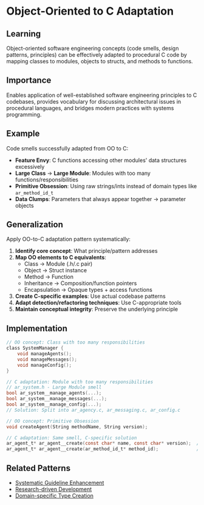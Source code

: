 # Object-Oriented to C Adaptation

## Learning
Object-oriented software engineering concepts (code smells, design patterns, principles) can be effectively adapted to procedural C code by mapping classes to modules, objects to structs, and methods to functions.

## Importance
Enables application of well-established software engineering principles to C codebases, provides vocabulary for discussing architectural issues in procedural languages, and bridges modern practices with systems programming.

## Example
Code smells successfully adapted from OO to C:
- **Feature Envy**: C functions accessing other modules' data structures excessively
- **Large Class** → **Large Module**: Modules with too many functions/responsibilities
- **Primitive Obsession**: Using raw strings/ints instead of domain types like `ar_method_id_t`
- **Data Clumps**: Parameters that always appear together → parameter objects

## Generalization
Apply OO-to-C adaptation pattern systematically:
1. **Identify core concept**: What principle/pattern addresses
2. **Map OO elements to C equivalents**:
   - Class → Module (.h/.c pair)
   - Object → Struct instance
   - Method → Function
   - Inheritance → Composition/function pointers
   - Encapsulation → Opaque types + access functions
3. **Create C-specific examples**: Use actual codebase patterns
4. **Adapt detection/refactoring techniques**: Use C-appropriate tools
5. **Maintain conceptual integrity**: Preserve the underlying principle

## Implementation
```c
// OO concept: Class with too many responsibilities
class SystemManager {
    void manageAgents();
    void manageMessages();
    void manageConfig();
}

// C adaptation: Module with too many responsibilities  
// ar_system.h - Large Module smell
bool ar_system__manage_agents(...);
bool ar_system__manage_messages(...);
bool ar_system__manage_config(...);
// Solution: Split into ar_agency.c, ar_messaging.c, ar_config.c

// OO concept: Primitive Obsession
void createAgent(String methodName, String version);

// C adaptation: Same smell, C-specific solution
ar_agent_t* ar_agent__create(const char* name, const char* version);  // Bad
ar_agent_t* ar_agent__create(ar_method_id_t* method_id);              // Good
```

## Related Patterns
- [Systematic Guideline Enhancement](kb/systematic-guideline-enhancement.md)
- [Research-driven Development](kb/research-driven-development.md)
- [Domain-specific Type Creation](kb/domain-specific-type-creation.md)